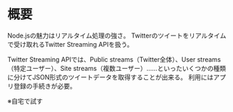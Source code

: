 # 概要

Node.jsの魅力はリアルタイム処理の強さ。
Twitterのツイートをリアルタイムで受け取れるTwitter Streaming APIを扱う。

Twitter Streaming APIでは、Public streams（Twitter全体）、User streams（特定ユーザー）、Site streams（複数ユーザー）……といったいくつかの種類に分けてJSON形式のツイートデータを取得することが出来る。
利用にはアプリ登録の手続きが必要。

※自宅で試す